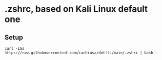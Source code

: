 # .zshrc, based on Kali Linux default one
## Setup
```shellscript
curl -LSs https://raw.githubusercontent.com/cachiusa/dotfls/main/.zshrc | bash -
```